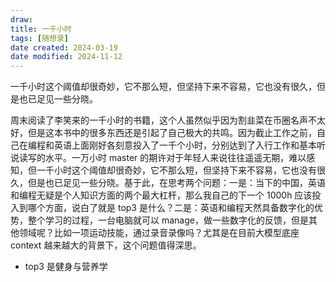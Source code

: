 ```yaml
---
draw:
title: 一千小时
tags: [随想录]
date created: 2024-03-19
date modified: 2024-11-12
---
```


一千小时这个阈值却很奇妙，它不那么短，但坚持下来不容易，它也没有很久，但是也已足见一些分晓。

<!-- more -->

周末阅读了李笑来的一千小时的书籍，这个人虽然似乎因为割韭菜在币圈名声不太好，但是这本书中的很多东西还是引起了自己极大的共鸣。因为截止工作之前，自己在编程和英语上面刚好各刻意投入了一千个小时，分别达到了入行工作和基本听说读写的水平。一万小时 master 的期许对于年轻人来说往往遥遥无期，难以感知，但一千小时这个阈值却很奇妙，它不那么短，但坚持下来不容易，它也没有很久，但是也已足见一些分晓。基于此，在思考两个问题：一是：当下的中国，英语和编程无疑是个人知识方面的两个最大杠杆，那么我自己的下一个 1000h 应该投入到哪个方面，说白了就是 top3 是什么？二是：英语和编程天然具备数字化的优势，整个学习的过程，一台电脑就可以 manage，做一些数字化的反馈，但是其他领域呢？比如一项运动技能，通过录音录像吗？尤其是在目前大模型底座 context 越来越大的背景下，这个问题值得深思。

- top3 是健身与营养学
